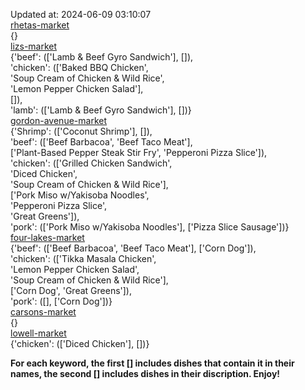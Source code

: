 Updated at: 2024-06-09 03:10:07  
[rhetas-market](https://wisc-housingdining.nutrislice.com/menu/rhetas-market/lunch/2024-06-09)  
{}  
[lizs-market](https://wisc-housingdining.nutrislice.com/menu/lizs-market/lunch/2024-06-09)  
{'beef': (['Lamb & Beef Gyro Sandwich'], []),  
 'chicken': (['Baked BBQ Chicken',  
              'Soup Cream of Chicken & Wild Rice',  
              'Lemon Pepper Chicken Salad'],  
             []),  
 'lamb': (['Lamb & Beef Gyro Sandwich'], [])}  
[gordon-avenue-market](https://wisc-housingdining.nutrislice.com/menu/gordon-avenue-market/lunch/2024-06-09)  
{'Shrimp': (['Coconut Shrimp'], []),  
 'beef': (['Beef Barbacoa', 'Beef Taco Meat'],  
          ['Plant-Based Pepper Steak Stir Fry', 'Pepperoni Pizza Slice']),  
 'chicken': (['Grilled Chicken Sandwich',  
              'Diced Chicken',  
              'Soup Cream of Chicken & Wild Rice'],  
             ['Pork Miso w/Yakisoba Noodles',  
              'Pepperoni Pizza Slice',  
              'Great Greens']),  
 'pork': (['Pork Miso w/Yakisoba Noodles'], ['Pizza Slice Sausage'])}  
[four-lakes-market](https://wisc-housingdining.nutrislice.com/menu/four-lakes-market/lunch/2024-06-09)  
{'beef': (['Beef Barbacoa', 'Beef Taco Meat'], ['Corn Dog']),  
 'chicken': (['Tikka Masala Chicken',  
              'Lemon Pepper Chicken Salad',  
              'Soup Cream of Chicken & Wild Rice'],  
             ['Corn Dog', 'Great Greens']),  
 'pork': ([], ['Corn Dog'])}  
[carsons-market](https://wisc-housingdining.nutrislice.com/menu/carsons-market/lunch/2024-06-09)  
{}  
[lowell-market](https://wisc-housingdining.nutrislice.com/menu/lowell-market/lunch/2024-06-09)  
{'chicken': (['Diced Chicken'], [])}  
  
**For each keyword, the first [] includes dishes that contain it in their names, the second [] includes dishes in their discription. Enjoy!**  

